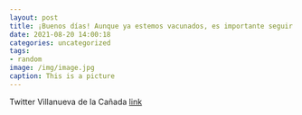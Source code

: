 ```yaml
---
layout: post
title: ¡Buenos días! Aunque ya estemos vacunados, es importante seguir manteniendo las medidas de prevención frente a la COVID19. 👇P...
date: 2021-08-20 14:00:18
categories: uncategorized
tags:
- random
image: /img/image.jpg
caption: This is a picture
---
```

Twitter Villanueva de la Cañada [link](https://twitter.com/AytoVDLCanada/status/1428622863385436160)
